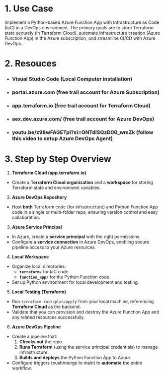 # 1. Use Case

Implement a Python-based Azure Function App with Infrastructure as Code (IaC) in a DevOps environment. The primary goals are to store Terraform state securely (in Terraform Cloud), automate infrastructure creation (Azure Function App) in the Azure subscription, and streamline CI/CD with Azure DevOps.

# 2. Resouces

- ### Visual Studio Code (Local Computer installation)
- ### portal.azure.com (free trail account for Azure Subscription) 
- ### app.terraform.io (free trail account for Terraform Cloud) 
- ### aex.dev.azure.com/ (free trail account for Azure DevOps)
- ### youtu.be/z98wFAGETpI?si=ONTdlSQzD00_wmZk (follow this video to setup Azure DevOps Agent) 

# 3. Step by Step Overview

1. **Terraform Cloud (app.terraform.io)**
  
  - Create a **Terraform Cloud organization** and a **workspace** for storing Terraform state and environment variables.

2. **Azure DevOps Repository**
  
  - Host **both** Terraform code (for infrastructure) and Python Function App code in a single or multi-folder repo, ensuring version control and easy collaboration.

3. **Azure Service Principal**
  
  - In Azure, create a **service principal** with the right permissions.
  - Configure a **service connection** in Azure DevOps, enabling secure pipeline access to your Azure resources.

4. **Local Workspace**
  
  - Organize local directories:
    - **`terraform/`** for IaC code
    - **`function_app/`** for the Python Function code
  - Set up Python environment for local development and testing.

5. **Local Testing (Terraform)**
  
  - Run `terraform init/plan/apply` from your local machine, referencing **Terraform Cloud** as the backend.
  - Validate that you can provision and destroy the Azure Function App and any related resources successfully.

6. **Azure DevOps Pipeline**
  
  - Create a pipeline that:
    1. **Checks out** the repo.
    2. **Runs Terraform** (using the service principal credentials) to manage infrastructure.
    3. **Builds and deploys** the Python Function App to Azure.
  - Configure triggers (push/merge to main) to **automate** the entire workflow.
